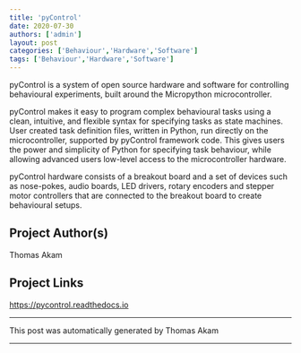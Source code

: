 ```yaml
---
title: 'pyControl'
date: 2020-07-30
authors: ['admin']
layout: post
categories: ['Behaviour','Hardware','Software']
tags: ['Behaviour','Hardware','Software']
---
```

pyControl is a system of open source hardware and software for controlling behavioural experiments, built around the Micropython microcontroller.

pyControl makes it easy to program complex behavioural tasks using a clean, intuitive, and flexible syntax for specifying tasks as state machines. User created task definition files, written in Python, run directly on the microcontroller, supported by pyControl framework code. This gives users the power and simplicity of Python for specifying task behaviour, while allowing advanced users low-level access to the microcontroller hardware. 

pyControl hardware consists of a breakout board and a set of devices such as nose-pokes, audio boards, LED drivers, rotary encoders and stepper motor controllers that are connected to the breakout board to create behavioural setups.
## Project Author(s)
Thomas Akam
## Project Links
https://pycontrol.readthedocs.io
***
This post was automatically generated by
Thomas Akam
***
